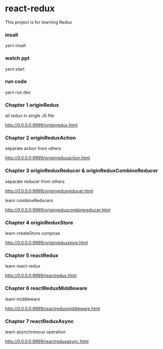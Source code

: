 # react-redux

This project is for learning Redux

### insall

yarn insall 

### watch ppt

yarn start  

### run code

yarn run dev

### Chapter 1 originRedux

all redux in single JS file
 
http://0.0.0.0:9999/originredux.html

### Chapter 2 originReduxAction

separate action from others

http://0.0.0.0:9999/originreduxaction.html

### Chapter 3 originReduxReducer & originReduxCombineReducer

separate reducer from others

http://0.0.0.0:9999/originreduxreducer.html

learn combineReducers

http://0.0.0.0:9999/originreduxcombinereducer.html

### Chapter 4 originReduxStore

learn createStore compose

http://0.0.0.0:9999/originreduxstore.html

### Chapter 5 reactRedux

learn react-redux

http://0.0.0.0:9999/reactredux.html

### Chapter 6 reactReduxMiddleware

learn middleware

http://0.0.0.0:9999/reactreduxmiddleware.html

### Chapter 7 reactReduxAsync

learn asynchronous operation

http://0.0.0.0:9999/reactreduxasync.html
